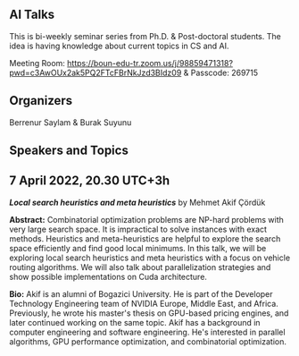 ## AI Talks

This is bi-weekly seminar series from Ph.D. & Post-doctoral students. The idea is having knowledge about current topics in CS and AI.

Meeting Room: https://boun-edu-tr.zoom.us/j/98859471318?pwd=c3AwOUx2ak5PQ2FTcFBrNkJzd3BIdz09 & Passcode: 269715

## Organizers

Berrenur Saylam & Burak Suyunu

## Speakers and Topics

## 7 April 2022, 20.30 UTC+3h

**_Local search heuristics and meta heuristics_** by Mehmet Akif Çördük 

**Abstract:** Combinatorial optimization problems are NP-hard problems with very large search space. It is impractical to solve instances with exact methods. Heuristics and meta-heuristics are helpful to explore the search space efficiently and find good local minimums. In this talk, we will be exploring local search heuristics and meta heuristics with a focus on vehicle routing algorithms. We will also talk about parallelization strategies and show possible implementations on Cuda architecture.

**Bio:** Akif is an alumni of Bogazici University. He is part of the Developer Technology Engineering team of NVIDIA Europe, Middle East, and Africa. Previously, he wrote his master's thesis on GPU-based pricing engines, and later continued working on the same topic. Akif has a background in computer engineering and software engineering. He's interested in parallel algorithms, GPU performance optimization, and combinatorial optimization.





